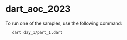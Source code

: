 # dart_aoc_2023

To run one of the samples, use the following command:

```bash
   dart day_1/part_1.dart
```
